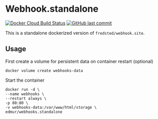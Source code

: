 # Webhook.standalone

[![Docker Cloud Build Status](https://img.shields.io/docker/cloud/build/edmur/webhooks.standalone.svg)](https://hub.docker.com/r/edmur/webhooks.standalone)
[![GitHub last commit](https://img.shields.io/github/last-commit/rumd3x/webhooks.standalone.svg)](https://github.com/rumd3x/webhooks.standalone/commits/master)

This is a standalone dockerized version of `fredsted/webhook.site`. 

## Usage

First create a volume for persistent data on container restart (optional)

```
docker volume create webhooks-data
```

Start the container

```
docker run -d \
--name webhooks \
--restart always \
-p 80:80 \
-v webhooks-data:/var/www/html/storage \
edmur/webhooks.standalone
```
